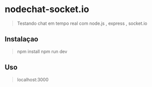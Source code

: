 # nodechat-socket.io
>Testando chat em tempo real com node.js , express , socket.io

## Instalaçao
>npm install
>npm run dev

## Uso
>localhost:3000
